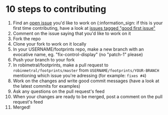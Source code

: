 # 10 steps to contributing

 1. Find an [open issue](https://github.com/robinmetral/footprints/issues) you'd like to work on (:information_sign: if this is your first time contributing, have a look at [issues tagged "good first issue"](https://github.com/robinmetral/footprints/issues?q=is%3Aissue+is%3Aopen+label%3A%22good+first+issue%22)
 2. Comment on the issue saying that you'd like to work on it
 3. Fork the repo
 4. Clone your fork to work on it locally
 4. In your USERNAME/footprints repo, make a new branch with an evocative name, eg. "fix-control-display" (no "patch-1" please)
 5. Push your branch to your fork
 6. In robimetral/footprints, make a pull request to `robinmetral/footprints/master` from `USERNAME/footprints/YOUR-BRANCH` mentioning which issue you're adressing (for example: `fixes #4`)
 7. Work on the changes and write good commit messages (have a look at the latest commits for examples)
 8. Ask any questions on the pull request's feed
 9. When your changes are ready to be merged, post a comment on the pull request's feed
 10. Merged!
